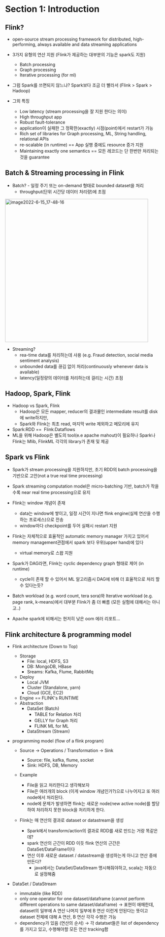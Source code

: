 # Section 1: Introduction 

## Flink?
 - open-source stream processing framework for distributed, high-performing, always available and data streaming applications
 - 3가지 유형의 연산 지원 (Flink가 제공하는 대부분의 기능은 spark도 지원)
   - Batch processing
   - Graph processing
   - Iterative processing (for ml)


 - 그럼 Spark를 쓰면되지 않느냐? Spark보다 조금 더 빨라서 (Flink > Spark > Hadoop)


 - 그외 특징
   - Low latency (stream processing을 잘 지원 한다는 의미)
   - High throughput app
   - Robust fault-tolerance
   - application이 실패한 그 정확한(exactly) 시점(point)에서 restart가 가능
   - Rich set of libraries for Graph processing, ML, String handling, relational APIs
   - re-scalable (in runtime) == App 실행 중에도 resource 증가 지원
   - Maintaining exactly one semantics == 모든 레코드는 단 한번만 처리되는 것을 guarantee


## Batch & Streaming processing in Flink
   - Batch?
     - 일정 주기 또는 on-demand 형태로 bounded dataset을 처리
     - throughput(단위 시간당 데이터 처리량)에 초점
<img width="464" alt="image2022-6-15_17-48-16" src="https://user-images.githubusercontent.com/13589283/174443985-fc99d210-b8ce-4253-a056-cb2bfefce42f.png">


   - Streaming?
     - rea-time data를 처리하는데 사용 (e.g. Fraud detection, social media sentiment analysis)
     - unbounded data를 끊김 없이 처리(continuously whenever data is available) 
     - latency(일정량의 데이터를 처리하는데 걸리는 시간) 초점


## Hadoop, Spark, Flink

 - Hadoop vs Spark, Flink
   - Hadoop은 모든 mapper, reducer의 결과물인 intermediate result를 disk에 write하지만,
   - Spark와 Flink는 최초 read, 마지막 write 제외하고 메모리에 유지 
 - Spark:RDD ==  Flink:Dataflows
 - ML을 위해 Hadoop은 별도의 tool(e.e apache mahout)이 필요하나 Spark나 Flink는 Mlib, FlinkML 각각의 library가 존재 및 제공


## Spark vs Flink
 - Spark가 stream processing을 지원하지만, 초기 RDD의 batch processing을 기반으로 고안(not a true real time processing)
 - Spark streaming computation model은 micro-batching 기반, batch가 작을 수록 near real time processing으로 유지
 - Flink는 window 개념이 존재
   - data는 window에 쌓이고, 일정 시간이 지나면 flink engine(실제 연산을 수행하는 프로세스)으로 전송
   - window마다 checkpoint를 두어 실패시 restart 지원
 
 - Flink는 자체적으로 효율적인 automatic memory manager 가지고 있어서 memory management관점에서 spark 보다 우위(upper hand)에 있다
   - virtual memory로 스왑 지원

 - Spark가 DAG라면, Flink는 cyclic dependency graph 형태로 제어 (in runtime)
   - cycle이 존재 할 수 있어서 ML 알고리즘시 DAG에 비해 더 효율적으로 처리 할 수 있다는듯?

 - Batch workload (e.g. word count, tera sora)와 Iterative workload (e.g. page rank, k-means)에서 대부분 Flink가 좀 더 빠름 (모든 실험에 대해서는 아니고..) 
 - Apache spark에 비해서는 현저히 낮은 oom 에러 리포트...


## Flink architecture & programming model
 - Flink architecture (Down to Top)
   - Storage 
     - File: local, HDFS, S3
     - DB: MongoDB, HBase
     - Sreams: Kafka, Flume, RabbitMq
   - Deploy
     - Local JVM
     - Cluster (Standalone, yarn)
     - Cloud (GCE, EC2)
   - Engine == FLINK's RUNTIME
   - Abstraction 
     - DataSet (Batch)
       - TABLE for Relation 처리
       - GELLY for Graph 처리
       - FLINK ML for ML
     - DataStream (Stream)

 - programming model (flow of a flink program)
   - Source → Operations / Transformation → Sink
     - Source: file, kafka, flume, socket
     - Sink: HDFS, DB, Memory

   - Example
     - File을 읽고 처리한다고 생각해보자
     - File은 여러개의 block (이게 window 개념인가?)으로 나누어지고 또 여러 node에서 처리된다.
     - node에 문제가 발생하면 flink는 새로운 node(new active node)를 할당하여 처리하지 못한 block을 처리하게 한다.

   - Flink는 매 연산의 결과로 dataset or datastream을 생성
     - Spark에서 transform/action의 결과로 RDD를 새로 만드는 거랑 똑같은데?
     - spark 연산의 근간이 RDD 이듯 flink 연산의 근간은 DataSet/DataFrame이다
     - 연산 이후 새로운 dataset / datastream을 생성하는게 아니고 연산 중에 만든다?
       - java에서는 DataSet/DataStream 명시해줘야하고, scala는 자동으로 설정해줌 


 - DataSet / DataStream
   - immutable (like RDD)
   - only one operator for one dataset/dataframe (cannot perform different operations to same dataset/dataframe) → 표현이 애매한데, dataset의 일부에 A 연산 나머지 일부에 B 연산 이런게 안된다는 뜻이고 dataset 전체에 대해 A 연산, B 연산 각각 수행은 가능
   - dependency가 있음 (연산의 순서) → 각 datatset들은 list of dependency를 가지고 있고, 수행해야할 모든 연산 tracking함
